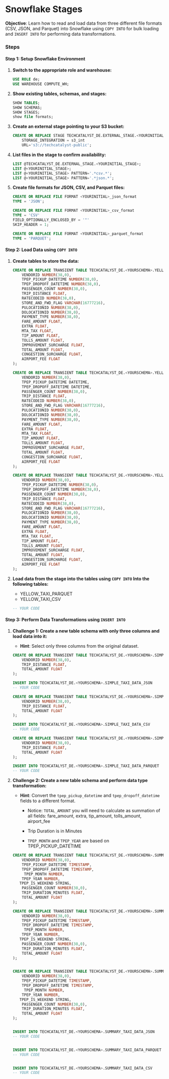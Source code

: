 # Snowflake Stages



**Objective**: Learn how to read and load data from three different file formats (CSV, JSON, and Parquet) into Snowflake using `COPY INTO` for bulk loading and `INSERT INTO` for performing data transformations.

### Steps

#### Step 1: Setup Snowflake Environment

1. **Switch to the appropriate role and warehouse:**

   ```sql
   USE ROLE de;
   USE WAREHOUSE COMPUTE_WH;
   ```

2. **Show existing tables, schemas, and stages:**

   ```sql
   SHOW TABLES;
   SHOW SCHEMAS;
   SHOW STAGES;
   show file formats;
   ```

3. **Create an external stage pointing to your S3 bucket:**

   ```sql
   CREATE OR REPLACE STAGE TECHCATALYST_DE.EXTERNAL_STAGE.<YOURINITIAL_STAGE>
       STORAGE_INTEGRATION = s3_int
       URL='s3://techcatalyst-public';
   ```

4. **List files in the stage to confirm availability:**

   ```sql
   LIST @TECHCATALYST_DE.EXTERNAL_STAGE.<YOURINITIAL_STAGE>;
   LIST @<YOURINITIAL_STAGE>;
   LIST @<YOURINITIAL_STAGE> PATTERN='.*csv.*';
   LIST @<YOURINITIAL_STAGE> PATTERN='.*json.*';
   ```

5. **Create file formats for JSON, CSV, and Parquet files:**

   ```sql
   CREATE OR REPLACE FILE FORMAT <YOURINITIAL>_json_format
   TYPE = 'JSON';
   
   CREATE OR REPLACE FILE FORMAT <YOURINITIAL>_csv_format
   TYPE = 'CSV'
   FIELD_OPTIONALLY_ENCLOSED_BY = '"'
   SKIP_HEADER = 1;
   
   CREATE OR REPLACE FILE FORMAT <YOURINITIAL>_parquet_format
   TYPE = 'PARQUET';
   ```

#### Step 2: Load Data using `COPY INTO`

1. **Create tables to store the data:**

   ```sql
   CREATE OR REPLACE TRANSIENT TABLE TECHCATALYST_DE.<YOURSCHEMA>.YELLOW_TAXI_JSON (
       VENDORID NUMBER(38,0),
       TPEP_PICKUP_DATETIME NUMBER(38,0),
       TPEP_DROPOFF_DATETIME NUMBER(38,0),
       PASSENGER_COUNT NUMBER(38,0),
       TRIP_DISTANCE FLOAT,
       RATECODEID NUMBER(38,0),
       STORE_AND_FWD_FLAG VARCHAR(16777216),
       PULOCATIONID NUMBER(38,0),
       DOLOCATIONID NUMBER(38,0),
       PAYMENT_TYPE NUMBER(38,0),
       FARE_AMOUNT FLOAT,
       EXTRA FLOAT,
       MTA_TAX FLOAT,
       TIP_AMOUNT FLOAT,
       TOLLS_AMOUNT FLOAT,
       IMPROVEMENT_SURCHARGE FLOAT,
       TOTAL_AMOUNT FLOAT,
       CONGESTION_SURCHARGE FLOAT,
       AIRPORT_FEE FLOAT
   );
   
   CREATE OR REPLACE TRANSIENT TABLE TECHCATALYST_DE.<YOURSCHEMA>.YELLOW_TAXI_CSV (
       VENDORID NUMBER(38,0),
       TPEP_PICKUP_DATETIME DATETIME,
       TPEP_DROPOFF_DATETIME DATETIME,
       PASSENGER_COUNT NUMBER(38,0),
       TRIP_DISTANCE FLOAT,
       RATECODEID NUMBER(38,0),
       STORE_AND_FWD_FLAG VARCHAR(16777216),
       PULOCATIONID NUMBER(38,0),
       DOLOCATIONID NUMBER(38,0),
       PAYMENT_TYPE NUMBER(38,0),
       FARE_AMOUNT FLOAT,
       EXTRA FLOAT,
       MTA_TAX FLOAT,
       TIP_AMOUNT FLOAT,
       TOLLS_AMOUNT FLOAT,
       IMPROVEMENT_SURCHARGE FLOAT,
       TOTAL_AMOUNT FLOAT,
       CONGESTION_SURCHARGE FLOAT,
       AIRPORT_FEE FLOAT
   );
   
   CREATE OR REPLACE TRANSIENT TABLE TECHCATALYST_DE.<YOURSCHEMA>.YELLOW_TAXI_PARQUET (
       VENDORID NUMBER(38,0),
       TPEP_PICKUP_DATETIME NUMBER(38,0),
       TPEP_DROPOFF_DATETIME NUMBER(38,0),
       PASSENGER_COUNT NUMBER(38,0),
       TRIP_DISTANCE FLOAT,
       RATECODEID NUMBER(38,0),
       STORE_AND_FWD_FLAG VARCHAR(16777216),
       PULOCATIONID NUMBER(38,0),
       DOLOCATIONID NUMBER(38,0),
       PAYMENT_TYPE NUMBER(38,0),
       FARE_AMOUNT FLOAT,
       EXTRA FLOAT,
       MTA_TAX FLOAT,
       TIP_AMOUNT FLOAT,
       TOLLS_AMOUNT FLOAT,
       IMPROVEMENT_SURCHARGE FLOAT,
       TOTAL_AMOUNT FLOAT,
       CONGESTION_SURCHARGE FLOAT,
       AIRPORT_FEE FLOAT
   );
   ```

2. **Load data from the stage into the tables using `COPY INTO` Into the following tables:** 

   * YELLOW_TAXI_PARQUET
   * YELLOW_TAXI_CSV

   ```sql
   -- YOUR CODE 
   ```

#### Step 3: Perform Data Transformations using `INSERT INTO`

1. **Challenge 1: Create a new table schema with only three columns and load data into it:**

   - **Hint**: Select only three columns from the original dataset.

   ```sql
   CREATE OR REPLACE TRANSIENT TABLE TECHCATALYST_DE.<YOURSCHEMA>.SIMPLE_TAXI_DATA_JSON (
       VENDORID NUMBER(38,0),
       TRIP_DISTANCE FLOAT,
       TOTAL_AMOUNT FLOAT
   );
   
   INSERT INTO TECHCATALYST_DE.<YOURSCHEMA>.SIMPLE_TAXI_DATA_JSON
   -- YOUR CODE
   
   CREATE OR REPLACE TRANSIENT TABLE TECHCATALYST_DE.<YOURSCHEMA>.SIMPLE_TAXI_DATA_CSV (
       VENDORID NUMBER(38,0),
       TRIP_DISTANCE FLOAT,
       TOTAL_AMOUNT FLOAT
   );
   
   INSERT INTO TECHCATALYST_DE.<YOURSCHEMA>.SIMPLE_TAXI_DATA_CSV
   -- YOUR CODE
   
   CREATE OR REPLACE TRANSIENT TABLE TECHCATALYST_DE.<YOURSCHEMA>.SIMPLE_TAXI_DATA_PARQUET (
       VENDORID NUMBER(38,0),
       TRIP_DISTANCE FLOAT,
       TOTAL_AMOUNT FLOAT
   );
   
   INSERT INTO TECHCATALYST_DE.<YOURSCHEMA>.SIMPLE_TAXI_DATA_PARQUET
   -- YOUR CODE
   
   ```

2. **Challenge 2: Create a new table schema and perform data type transformation:**

   - **Hint**: Convert the `tpep_pickup_datetime` and `tpep_dropoff_datetime` fields to a different format.

     - Notice: `TOTAL_AMOUNT` you will need to calculate as summation of all fields: fare_amount, extra, tip_amount, tolls_amount, airport_fee

     - Trip Duration is in Minutes 

     - `TPEP_MONTH` and `TPEP_YEAR` are based on TPEP_PICKUP_DATETIME

       

   ```sql
   CREATE OR REPLACE TRANSIENT TABLE TECHCATALYST_DE.<YOURSCHEMA>.SUMMARY_TAXI_DATA_JSON (
       VENDORID NUMBER(38,0),
       TPEP_PICKUP_DATETIME TIMESTAMP,
       TPEP_DROPOFF_DATETIME TIMESTAMP,
     	TPEP_MONTH NUMBER,
       TPEP_YEAR NUMBER,
   	  TPEP_IS_WEEKEND STRING,
       PASSENGER_COUNT NUMBER(38,0),
       TRIP_DURATION_MINUTES FLOAT,
       TOTAL_AMOUNT FLOAT
   );
   
   CREATE OR REPLACE TRANSIENT TABLE TECHCATALYST_DE.<YOURSCHEMA>.SUMMARY_TAXI_DATA_CSV (
       VENDORID NUMBER(38,0),
       TPEP_PICKUP_DATETIME TIMESTAMP,
       TPEP_DROPOFF_DATETIME TIMESTAMP,
     	TPEP_MONTH NUMBER,
       TPEP_YEAR NUMBER,
   	  TPEP_IS_WEEKEND STRING,
       PASSENGER_COUNT NUMBER(38,0),
       TRIP_DURATION_MINUTES FLOAT,
       TOTAL_AMOUNT FLOAT
   );
   
   
   CREATE OR REPLACE TRANSIENT TABLE TECHCATALYST_DE.<YOURSCHEMA>.SUMMARY_TAXI_DATA_PARQUET (
       VENDORID NUMBER(38,0),
       TPEP_PICKUP_DATETIME TIMESTAMP,
       TPEP_DROPOFF_DATETIME TIMESTAMP,
     	TPEP_MONTH NUMBER,
       TPEP_YEAR NUMBER,
   	  TPEP_IS_WEEKEND STRING,
       PASSENGER_COUNT NUMBER(38,0),
       TRIP_DURATION_MINUTES FLOAT,
       TOTAL_AMOUNT FLOAT
   );
   
   
   INSERT INTO TECHCATALYST_DE.<YOURSCHEMA>.SUMMARY_TAXI_DATA_JSON
   -- YOUR CODE
   
   
   INSERT INTO TECHCATALYST_DE.<YOURSCHEMA>.SUMMARY_TAXI_DATA_PARQUET
   -- YOUR CODE
   
   
   INSERT INTO TECHCATALYST_DE.<YOURSCHEMA>.SUMMARY_TAXI_DATA_CSV
   -- YOUR CODE
   
   
   ```

   